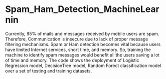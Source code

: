 # Spam_Ham_Detection_MachineLearnin
Currently, 85% of mails and messages received by mobile users are spam. Therefore, Communication is insecure due to lack of proper message filtering mechanisms. Spam or Ham detection becomes vital because users have limited Internet services, short time, and memory.  So, training the machine to identify spam messages would benefit all the users saving a lot of time and memory. The code shows the deployment of Logistic Regression model, DecisionTree model, Random Forect classification model over a set of testing and training datasets.  
